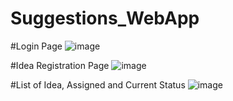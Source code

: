 # Suggestions_WebApp

#Login Page
![image](https://github.com/iamitprakash/Suggestions_WebApp/assets/34869115/33f26f6b-0fed-46c8-9546-6ac61c26a08a)


#Idea Registration Page
![image](https://github.com/iamitprakash/Suggestions_WebApp/assets/34869115/c5297254-f8d6-4173-8e0f-0aaccf9b38a8)


#List of Idea, Assigned and Current Status
![image](https://github.com/iamitprakash/Suggestions_WebApp/assets/34869115/2c8f811f-0e5f-4ac1-bfc0-64d7e055ce07)


